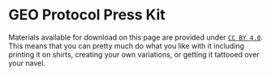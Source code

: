# GEO Protocol Press Kit

 Materials available for download on this page are provided under [`CC BY 4.0`](https://creativecommons.org/licenses/by/4.0/legalcode). <br/> 
 This means that you can pretty much do what you like with it including printing it on shirts, 
 creating your own variations, or getting it tattooed over your navel.
